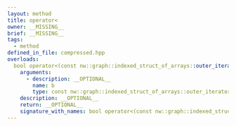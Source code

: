 ```yaml
---
layout: method
title: operator<
owner: __MISSING__
brief: __MISSING__
tags:
  - method
defined_in_file: compressed.hpp
overloads:
  bool operator<(const nw::graph::indexed_struct_of_arrays::outer_iterator &) const:
    arguments:
      - description: __OPTIONAL__
        name: b
        type: const nw::graph::indexed_struct_of_arrays::outer_iterator &
    description: __OPTIONAL__
    return: __OPTIONAL__
    signature_with_names: bool operator<(const nw::graph::indexed_struct_of_arrays::outer_iterator & b) const
---
```

